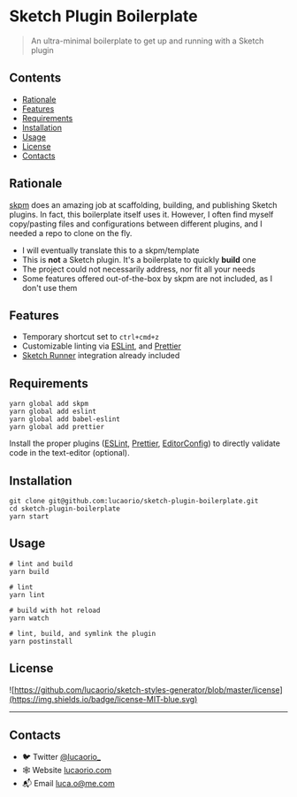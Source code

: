 # Sketch Plugin Boilerplate

> An ultra-minimal boilerplate to get up and running with a Sketch plugin

## Contents

- [Rationale](#rationale)
- [Features](#features)
- [Requirements](#requirements)
- [Installation](#installation)
- [Usage](#usage)
- [License](#license)
- [Contacts](#contacts)

## Rationale

[skpm](https://github.com/skpm/skpm) does an amazing job at scaffolding, building, and publishing Sketch plugins. In fact, this boilerplate itself uses it. However, I often find myself copy/pasting files and configurations between different plugins, and I needed a repo to clone on the fly.

- I will eventually translate this to a skpm/template
- This is **not** a Sketch plugin. It's a boilerplate to quickly **build** one
- The project could not necessarily address, nor fit all your needs
- Some features offered out-of-the-box by skpm are not included, as I don't use them

## Features

- Temporary shortcut set to `ctrl+cmd+z`
- Customizable linting via [ESLint](https://eslint.org/), and [Prettier](https://prettier.io/)
- [Sketch Runner](https://sketchrunner.com/) integration already included

## Requirements

```shell
yarn global add skpm
yarn global add eslint
yarn global add babel-eslint
yarn global add prettier
```

Install the proper plugins ([ESLint](https://eslint.org/), [Prettier](https://prettier.io/), [EditorConfig](https://editorconfig.org)) to directly validate code in the text-editor (optional).

## Installation

```shell
git clone git@github.com:lucaorio/sketch-plugin-boilerplate.git
cd sketch-plugin-boilerplate
yarn start
```

## Usage

```shell
# lint and build
yarn build

# lint
yarn lint

# build with hot reload
yarn watch

# lint, build, and symlink the plugin
yarn postinstall
```

## License

![https://github.com/lucaorio/sketch-styles-generator/blob/master/license](https://img.shields.io/badge/license-MIT-blue.svg)

---

## Contacts

- 🐦 Twitter [@lucaorio\_](http://twitter.com/@lucaorio_)
- 🕸 Website [lucaorio.com](http://lucaorio.com)
- 📬 Email [luca.o@me.com](mailto:luca.o@me.com)
